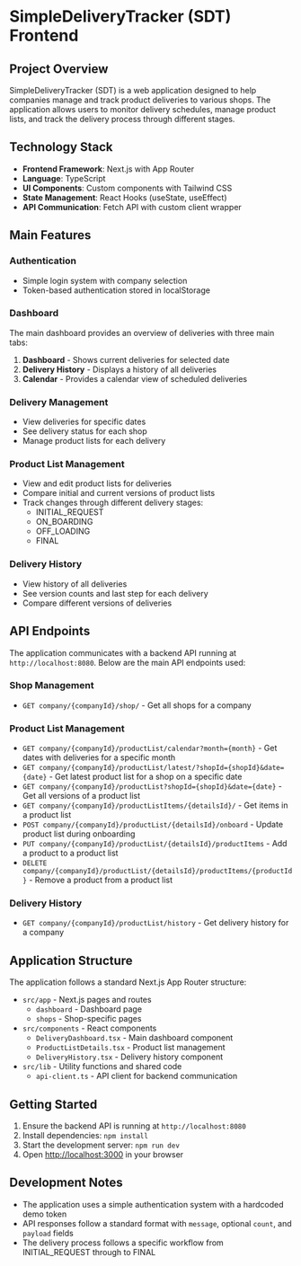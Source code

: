 # SimpleDeliveryTracker (SDT) Frontend

## Project Overview

SimpleDeliveryTracker (SDT) is a web application designed to help companies manage and track product deliveries to various shops. The application allows users to monitor delivery schedules, manage product lists, and track the delivery process through different stages.

## Technology Stack

- **Frontend Framework**: Next.js with App Router
- **Language**: TypeScript
- **UI Components**: Custom components with Tailwind CSS
- **State Management**: React Hooks (useState, useEffect)
- **API Communication**: Fetch API with custom client wrapper

## Main Features

### Authentication
- Simple login system with company selection
- Token-based authentication stored in localStorage

### Dashboard
The main dashboard provides an overview of deliveries with three main tabs:
1. **Dashboard** - Shows current deliveries for selected date
2. **Delivery History** - Displays a history of all deliveries
3. **Calendar** - Provides a calendar view of scheduled deliveries

### Delivery Management
- View deliveries for specific dates
- See delivery status for each shop
- Manage product lists for each delivery

### Product List Management
- View and edit product lists for deliveries
- Compare initial and current versions of product lists
- Track changes through different delivery stages:
  - INITIAL_REQUEST
  - ON_BOARDING
  - OFF_LOADING
  - FINAL

### Delivery History
- View history of all deliveries
- See version counts and last step for each delivery
- Compare different versions of deliveries

## API Endpoints

The application communicates with a backend API running at `http://localhost:8080`. Below are the main API endpoints used:

### Shop Management
- `GET company/{companyId}/shop/` - Get all shops for a company

### Product List Management
- `GET company/{companyId}/productList/calendar?month={month}` - Get dates with deliveries for a specific month
- `GET company/{companyId}/productList/latest/?shopId={shopId}&date={date}` - Get latest product list for a shop on a specific date
- `GET company/{companyId}/productList?shopId={shopId}&date={date}` - Get all versions of a product list
- `GET company/{companyId}/productListItems/{detailsId}/` - Get items in a product list
- `POST company/{companyId}/productList/{detailsId}/onboard` - Update product list during onboarding
- `PUT company/{companyId}/productList/{detailsId}/productItems` - Add a product to a product list
- `DELETE company/{companyId}/productList/{detailsId}/productItems/{productId}` - Remove a product from a product list

### Delivery History
- `GET company/{companyId}/productList/history` - Get delivery history for a company

## Application Structure

The application follows a standard Next.js App Router structure:

- `src/app` - Next.js pages and routes
  - `dashboard` - Dashboard page
  - `shops` - Shop-specific pages
- `src/components` - React components
  - `DeliveryDashboard.tsx` - Main dashboard component
  - `ProductListDetails.tsx` - Product list management
  - `DeliveryHistory.tsx` - Delivery history component
- `src/lib` - Utility functions and shared code
  - `api-client.ts` - API client for backend communication

## Getting Started

1. Ensure the backend API is running at `http://localhost:8080`
2. Install dependencies: `npm install`
3. Start the development server: `npm run dev`
4. Open [http://localhost:3000](http://localhost:3000) in your browser

## Development Notes

- The application uses a simple authentication system with a hardcoded demo token
- API responses follow a standard format with `message`, optional `count`, and `payload` fields
- The delivery process follows a specific workflow from INITIAL_REQUEST through to FINAL